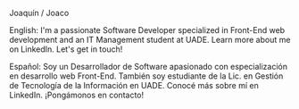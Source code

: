 <name> Joaquín / Joaco </name>

English: I'm a passionate Software Developer specialized in Front-End web development and an IT Management student at UADE. Learn more about me on LinkedIn. Let's get in touch!

Español: Soy un Desarrollador de Software apasionado con especialización en desarrollo web Front-End. También soy estudiante de la Lic. en Gestión de Tecnología de la Información en UADE. Conocé más sobre mí en LinkedIn. ¡Pongámonos en contacto!
